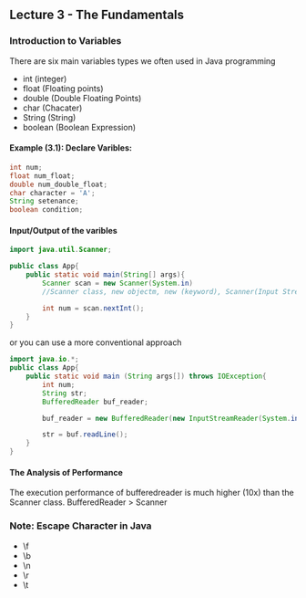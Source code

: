 ## Lecture 3 - The Fundamentals

### Introduction to Variables
There are six main variables types we often used in Java programming
- int (integer)
- float (Floating points)
- double (Double Floating Points)
- char (Chacater)
- String (String)
- boolean (Boolean Expression)

#### Example (3.1): Declare Varibles:
```Java
int num;
float num_float;
double num_double_float;
char character = 'A';
String setenance;
boolean condition;
```

#### Input/Output of the varibles
```Java
import java.util.Scanner;

public class App{
    public static void main(String[] args){
        Scanner scan = new Scanner(System.in)
        //Scanner class, new objectm, new (keyword), Scanner(Input Stream)

        int num = scan.nextInt();
    }
}
```

or you can use a more conventional approach
```Java
import java.io.*;
public class App{
    public static void main (String args[]) throws IOException{
        int num;
        String str;
        BufferedReader buf_reader;

        buf_reader = new BufferedReader(new InputStreamReader(System.in));

        str = buf.readLine();
    }
}
```

#### The Analysis of Performance
The execution performance of bufferedreader is much higher (10x) than the Scanner class.
BufferedReader > Scanner 

### Note: Escape Character in Java
- \f
- \b
- \n
- \r
- \t